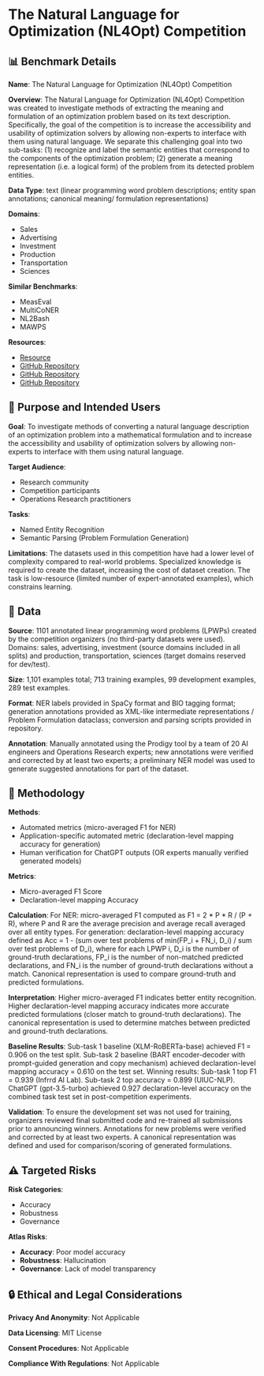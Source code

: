 # The Natural Language for Optimization (NL4Opt) Competition

## 📊 Benchmark Details

**Name**: The Natural Language for Optimization (NL4Opt) Competition

**Overview**: The Natural Language for Optimization (NL4Opt) Competition was created to investigate methods of extracting the meaning and formulation of an optimization problem based on its text description. Specifically, the goal of the competition is to increase the accessibility and usability of optimization solvers by allowing non-experts to interface with them using natural language. We separate this challenging goal into two sub-tasks: (1) recognize and label the semantic entities that correspond to the components of the optimization problem; (2) generate a meaning representation (i.e. a logical form) of the problem from its detected problem entities.

**Data Type**: text (linear programming word problem descriptions; entity span annotations; canonical meaning/ formulation representations)

**Domains**:
- Sales
- Advertising
- Investment
- Production
- Transportation
- Sciences

**Similar Benchmarks**:
- MeasEval
- MultiCoNER
- NL2Bash
- MAWPS

**Resources**:
- [Resource](https://nl4opt.github.io/)
- [GitHub Repository](https://github.com/nl4opt/nl4opt-competition)
- [GitHub Repository](https://github.com/nl4opt/nl4opt-subtask1-baseline)
- [GitHub Repository](https://github.com/nl4opt/nl4opt-subtask2-baseline)

## 🎯 Purpose and Intended Users

**Goal**: To investigate methods of converting a natural language description of an optimization problem into a mathematical formulation and to increase the accessibility and usability of optimization solvers by allowing non-experts to interface with them using natural language.

**Target Audience**:
- Research community
- Competition participants
- Operations Research practitioners

**Tasks**:
- Named Entity Recognition
- Semantic Parsing (Problem Formulation Generation)

**Limitations**: The datasets used in this competition have had a lower level of complexity compared to real-world problems. Specialized knowledge is required to create the dataset, increasing the cost of dataset creation. The task is low-resource (limited number of expert-annotated examples), which constrains learning.

## 💾 Data

**Source**: 1101 annotated linear programming word problems (LPWPs) created by the competition organizers (no third-party datasets were used). Domains: sales, advertising, investment (source domains included in all splits) and production, transportation, sciences (target domains reserved for dev/test).

**Size**: 1,101 examples total; 713 training examples, 99 development examples, 289 test examples.

**Format**: NER labels provided in SpaCy format and BIO tagging format; generation annotations provided as XML-like intermediate representations / Problem Formulation dataclass; conversion and parsing scripts provided in repository.

**Annotation**: Manually annotated using the Prodigy tool by a team of 20 AI engineers and Operations Research experts; new annotations were verified and corrected by at least two experts; a preliminary NER model was used to generate suggested annotations for part of the dataset.

## 🔬 Methodology

**Methods**:
- Automated metrics (micro-averaged F1 for NER)
- Application-specific automated metric (declaration-level mapping accuracy for generation)
- Human verification for ChatGPT outputs (OR experts manually verified generated models)

**Metrics**:
- Micro-averaged F1 Score
- Declaration-level mapping Accuracy

**Calculation**: For NER: micro-averaged F1 computed as F1 = 2 * P * R / (P + R), where P and R are the average precision and average recall averaged over all entity types. For generation: declaration-level mapping accuracy defined as Acc = 1 - (sum over test problems of min(FP_i + FN_i, D_i) / sum over test problems of D_i), where for each LPWP i, D_i is the number of ground-truth declarations, FP_i is the number of non-matched predicted declarations, and FN_i is the number of ground-truth declarations without a match. Canonical representation is used to compare ground-truth and predicted formulations.

**Interpretation**: Higher micro-averaged F1 indicates better entity recognition. Higher declaration-level mapping accuracy indicates more accurate predicted formulations (closer match to ground-truth declarations). The canonical representation is used to determine matches between predicted and ground-truth declarations.

**Baseline Results**: Sub-task 1 baseline (XLM-RoBERTa-base) achieved F1 = 0.906 on the test split. Sub-task 2 baseline (BART encoder-decoder with prompt-guided generation and copy mechanism) achieved declaration-level mapping accuracy = 0.610 on the test set. Winning results: Sub-task 1 top F1 = 0.939 (Infrrd AI Lab). Sub-task 2 top accuracy = 0.899 (UIUC-NLP). ChatGPT (gpt-3.5-turbo) achieved 0.927 declaration-level accuracy on the combined task test set in post-competition experiments.

**Validation**: To ensure the development set was not used for training, organizers reviewed final submitted code and re-trained all submissions prior to announcing winners. Annotations for new problems were verified and corrected by at least two experts. A canonical representation was defined and used for comparison/scoring of generated formulations.

## ⚠️ Targeted Risks

**Risk Categories**:
- Accuracy
- Robustness
- Governance

**Atlas Risks**:
- **Accuracy**: Poor model accuracy
- **Robustness**: Hallucination
- **Governance**: Lack of model transparency

## 🔒 Ethical and Legal Considerations

**Privacy And Anonymity**: Not Applicable

**Data Licensing**: MIT License

**Consent Procedures**: Not Applicable

**Compliance With Regulations**: Not Applicable
